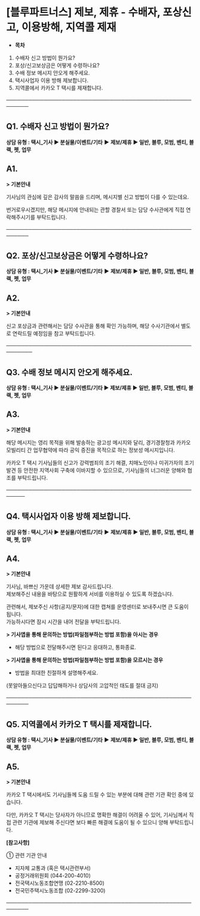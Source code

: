 # [블루파트너스] 제보, 제휴 - 수배자, 포상신고, 이용방해, 지역콜 제재

* **목차**

1. 수배자 신고 방법이 뭔가요?
2. 포상/신고보상금은 어떻게 수령하나요?
3. 수배 정보 메시지 안오게 해주세요.
4. 택시사업자 이용 방해 제보합니다.
5. 지역콜에서 카카오 T 택시를 제재합니다.

────────────────────────────────────────────────────────

**Q1. 수배자 신고 방법이 뭔가요?**
-----------------------

**상담 유형 : 택시\_기사 ▶ 분실물/이벤트/기타** **▶** **제보/제휴 ▶ 일반, 블루, 모범, 벤티, 블랙, 펫, 업무**

**A1.**
-------

**> 기본안내**

기사님의 관심에 깊은 감사의 말씀을 드리며, 메시지별 신고 방법이 다를 수 있는데요.

번거로우시겠지만, 해당 메시지에 안내되는 관할 경찰서 또는 담당 수사관에게 직접 연락해주시기를 부탁드립니다.

────────────────────────────────────────────────────────

**Q2. 포상/신고보상금은 어떻게 수령하나요?**
----------------------------

**상담 유형 : 택시\_기사 ▶ 분실물/이벤트/기타** **▶** **제보/제휴 ▶ 일반, 블루, 모범, 벤티, 블랙, 펫, 업무**

**A2.**
-------

**> 기본안내**

신고 포상금과 관련해서는 담당 수사관을 통해 확인 가능하며, 해당 수사기관에서 별도로 연락드릴 예정임을 참고 부탁드립니다.

─────────────────────────────────────────────────────────

**Q3. 수배 정보 메시지 안오게 해주세요.**
---------------------------

**상담 유형 : 택시\_기사 ▶ 분실물/이벤트/기타 ▶ 제보/제휴 ▶ 일반, 블루, 모범, 벤티, 블랙, 펫, 업무**

**A3.**
-------

**> 기본안내**

해당 메시지는 영리 목적을 위해 발송하는 광고성 메시지와 달리, 경기경찰청과 카카오 모빌리티 간 업무협약에 따라 공익 증진을 목적으로 하는 정보성 메시지입니다.

카카오 T 택시 기사님들의 신고가 강력범죄의 조기 해결, 치매노인이나 미귀가자의 조기 발견 등 안전한 지역사회 구축에 이바지할 수 있으므로, 기사님들의 너그러운 양해와 협조를 부탁드립니다.

───────────────────────────────────────────────────────

**Q4. 택시사업자 이용 방해 제보합니다.**
--------------------------

**상담 유형 : 택시\_기사 ▶ 분실물/이벤트/기타** **▶** **제보/제휴 ▶ 일반, 블루, 모범, 벤티, 블랙, 펫, 업무**

**A4.**
-------

**> 기본안내**

기사님, 바쁘신 가운데 상세한 제보 감사드립니다.  
제보해주신 내용을 바탕으로 원활하게 서비를 이용하실 수 있도록 하겠습니다.

관련해서, 제보주신 사항(공지/문자)에 대한 캡쳐를 운영센터로 보내주시면 큰 도움이 됩니다.  
가능하시다면 잠시 시간을 내어 전달을 부탁드립니다.

**> 기사앱을 통해 문의하는 방법(파일첨부하는 방법 포함)을 아시는 경우**  
- 해당 방법으로 전달해주시면 된다고 응대하고, 통화종료.

**> 기사앱을 통해 문의하는 방법(파일첨부하는 방법 포함)을 모르시는 경우**  
- 방법을 최대한 친절하게 설명해주세요.

(못알아들으신다고 답답해하거나 상담사의 고압적인 태도를 절대 금지)

────────────────────────────────────────────────────────

**Q5. 지역콜에서 카카오 T 택시를 제재합니다.**
------------------------------

**상담 유형 : 택시\_기사 ▶ 분실물/이벤트/기타** **▶** **제보/제휴 ▶ 일반, 블루, 모범, 벤티, 블랙, 펫, 업무**

**A5.**
-------

**> 기본안내**

카카오 T 택시에서도 기사님들께 도움 드릴 수 있는 부분에 대해 관련 기관 확인 중에 있습니다.

다만, 카카오 T 택시는 당사자가 아니므로 명확한 해결이 어려울 수 있어, 기사님께서 직접 관련 기관에 제보해 주신다면 보다 빠른 해결에 도움이 될 수 있으니 양해 부탁드립니다.

**[참고사항]**

① 관련 기관 안내

* 지자체 교통과 (혹은 택시관련부서)
* 공정거래위원회 (044-200-4010)
* 전국택시노동조합연맹 (02-2210-8500)
* 전국민주택시노동조합 (02-2299-3200)

────────────────────────────────────────────────────────